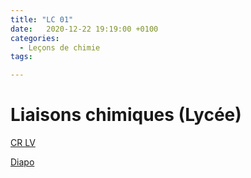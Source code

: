 ```yaml
---
title: "LC 01"
date:   2020-12-22 19:19:00 +0100
categories:
  - Leçons de chimie
tags:

---
```

# Liaisons chimiques (Lycée)

[CR LV](/assets/pdf/LC01.pdf)

<object class="pdf fitvidsignore" data="/assets/pdf/LC01.pdf" type="application/pdf"></object>

<a href="/assets/pdf/LC01.pptx" download>Diapo</a>
